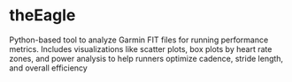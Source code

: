 # theEagle
Python-based tool to analyze Garmin FIT files for running performance metrics. Includes visualizations like scatter plots, box plots by heart rate zones, and power analysis to help runners optimize cadence, stride length, and overall efficiency
